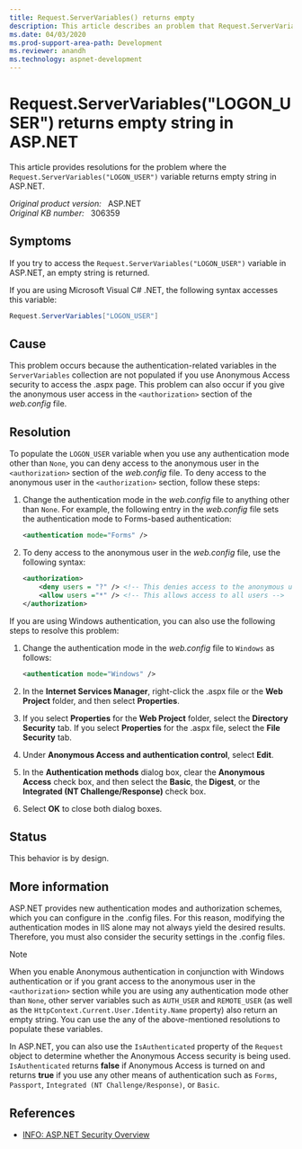 ```yaml
---
title: Request.ServerVariables() returns empty
description: This article describes an problem that Request.ServerVariables() returns empty string in ASP.NET. Provides a resolution.
ms.date: 04/03/2020
ms.prod-support-area-path: Development
ms.reviewer: anandh
ms.technology: aspnet-development
---
```

# Request.ServerVariables("LOGON_USER") returns empty string in ASP.NET

This article provides resolutions for the problem where the `Request.ServerVariables("LOGON_USER")` variable returns empty string in ASP.NET.

_Original product version:_ &nbsp; ASP.NET  
_Original KB number:_ &nbsp; 306359

## Symptoms

If you try to access the `Request.ServerVariables("LOGON_USER")` variable in ASP.NET, an empty string is returned.

If you are using Microsoft Visual C# .NET, the following syntax accesses this variable:

```csharp
Request.ServerVariables["LOGON_USER"]
```

## Cause

This problem occurs because the authentication-related variables in the `ServerVariables` collection are not populated if you use Anonymous Access security to access the .aspx page. This problem can also occur if you give the anonymous user access in the `<authorization>` section of the *web.config* file.

## Resolution

To populate the `LOGON_USER` variable when you use any authentication mode other than `None`, you can deny access to the anonymous user in the `<authorization>` section of the *web.config* file. To deny access to the anonymous user in the `<authorization>` section, follow these steps:

1. Change the authentication mode in the *web.config* file to anything other than `None`. For example, the following entry in the *web.config* file sets the authentication mode to Forms-based authentication:

    ```xml
    <authentication mode="Forms" />
    ```

2. To deny access to the anonymous user in the *web.config* file, use the following syntax:

    ```xml
    <authorization>
        <deny users = "?" /> <!-- This denies access to the anonymous user -->
        <allow users ="*" /> <!-- This allows access to all users -->
    </authorization>
    ```

If you are using Windows authentication, you can also use the following steps to resolve this problem:

1. Change the authentication mode in the *web.config* file to `Windows` as follows:

    ```xml
    <authentication mode="Windows" />
    ```

2. In the **Internet Services Manager**, right-click the .aspx file or the **Web Project** folder, and then select **Properties**.
3. If you select **Properties** for the **Web Project** folder, select the **Directory Security** tab. If you select **Properties** for the .aspx file, select the **File Security** tab.
4. Under **Anonymous Access and authentication control**, select **Edit**.
5. In the **Authentication methods** dialog box, clear the **Anonymous Access** check box, and then select the **Basic**, the **Digest**, or the **Integrated (NT Challenge/Response)** check box.
6. Select **OK** to close both dialog boxes.

## Status

This behavior is by design.

## More information

ASP.NET provides new authentication modes and authorization schemes, which you can configure in the .config files. For this reason, modifying the authentication modes in IIS alone may not always yield the desired results. Therefore, you must also consider the security settings in the .config files.

> [!NOTE]
> When you enable Anonymous authentication in conjunction with Windows authentication or if you grant access to the anonymous user in the `<authorization>` section while you are using any authentication mode other than `None`, other server variables such as `AUTH_USER` and `REMOTE_USER` (as well as the `HttpContext.Current.User.Identity.Name` property) also return an empty string. You can use the any of the above-mentioned resolutions to populate these variables.

In ASP.NET, you can also use the `IsAuthenticated` property of the `Request` object to determine whether the Anonymous Access security is being used. `IsAuthenticated` returns **false** if Anonymous Access is turned on and returns **true** if you use any other means of authentication such as `Forms`, `Passport`, `Integrated (NT Challenge/Response)`, or `Basic`.

## References

- [INFO: ASP.NET Security Overview](https://support.microsoft.com/help/306590)
